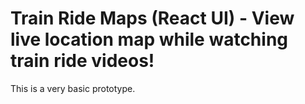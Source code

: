 # Train Ride Maps (React UI) - View live location map while watching train ride videos!

This is a very basic prototype.
